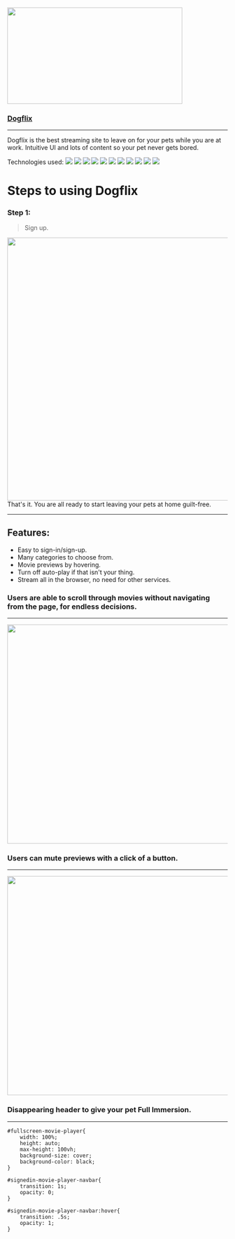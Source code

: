 # <img src="https://github.com/Sethbarrie/FullStackProject/blob/main/app/assets/images/dogflix-logo.png" align="center" width="400" height="220"></img>

 ### [Dogflix](https://sethb-dogflix.herokuapp.com/#/)
 
***

Dogflix is the best streaming site to leave on for your pets while you are at work. Intuitive UI and lots of content so your pet never gets bored.

Technologies used: 
![](https://img.shields.io/badge/Front_End-Javascript-informational?style=flat&logo=javascript&logoColor=white&color=2bbc8a)
![](https://img.shields.io/badge/Front_End-React.js-informational?style=flat&logo=react&logoColor=white&color=2bbc8a)
![](https://img.shields.io/badge/Back_End-Ruby_on_Rails-informational?style=flat&logo=ruby-on-rails&logoColor=white&color=2bbc8a)
![](https://img.shields.io/badge/State_Management-redux-informational?style=flat&logo=redux&logoColor=white&color=2bbc8a)
![](https://img.shields.io/badge/Framework-React_Router-informational?style=flat&logo=react-router&logoColor=white&color=2bbc8a)
![](https://img.shields.io/badge/Styling-Sass-informational?style=flat&logo=sass&logoColor=white&color=2bbc8a)
![](https://img.shields.io/badge/HTTP_Requests-Jquery-informational?style=flat&logo=jquery&logoColor=white&color=2bbc8a)
![](https://img.shields.io/badge/Data_Hosting-AWS-informational?style=flat&logo=amazon-aws&logoColor=white&color=2bbc8a)
![](https://img.shields.io/badge/Database-postgreSQL-informational?style=flat&logo=postgresql&logoColor=white&color=2bbc8a)
![](https://img.shields.io/badge/Cloud_Deployment-Heroku-informational?style=flat&logo=heroku&logoColor=white&color=2bbc8a)
![](https://img.shields.io/badge/Version_Control-Git-informational?style=flat&logo=git&logoColor=white&color=2bbc8a)


# Steps to using Dogflix

### Step 1:

> Sign up.


<img src="https://github.com/Sethbarrie/FullStackProject/blob/main/app/assets/images/dogflix-demo1.jpg" align="left" width="1500" height="600" background='cover'></img>


That's it. You are all ready to start leaving your pets at home guilt-free.

***

## Features:
* Easy to sign-in/sign-up.
* Many categories to choose from.
* Movie previews by hovering.
* Turn off auto-play if that isn't your thing.
* Stream all in the browser, no need for other services.

### Users are able to scroll through movies without navigating from the page, for endless decisions.
***



<img src="https://github.com/Sethbarrie/FullStackProject/blob/main/app/assets/images/dogflix-demo2.jpg" align="center" width="1300" height="500" background='cover' padding-bottom='20' margin-bottom='20'></img>





### Users can mute previews with a click of a button.
***





<img src="https://github.com/Sethbarrie/FullStackProject/blob/main/app/assets/images/dogflix-demo3.jpg" align="center" width="1300" height="500" background='cover' padding-bottom='20' margin-bottom='20'></img>





### Disappearing header to give your pet Full Immersion.
***

```
#fullscreen-movie-player{
    width: 100%;
    height: auto;
    max-height: 100vh;
    background-size: cover;
    background-color: black;
}

#signedin-movie-player-navbar{
    transition: 1s;
    opacity: 0;
}

#signedin-movie-player-navbar:hover{
    transition: .5s;
    opacity: 1;
}
```

